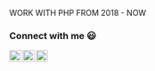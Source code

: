 WORK WITH PHP FROM 2018 - NOW
### Connect with me :smiley:

<a href="https://twitter.com/nghyane">

  <img align="left" alt="Aditya Kamath Twitter" width="21px" src="https://github.com/adityakamath16/adityakamath16/blob/master/images/connect_with_me_images/twitter.svg" />

</a>


<a href="https://www.facebook.com/nghyane">

  <img align="left" alt="Aditya Kamath Facebook" width="21px" src="https://github.com/adityakamath16/adityakamath16/blob/master/images/connect_with_me_images/facebook.svg" />

</a>

<a href="https://hoitruyentranh.com/">

  <img align="left" alt="Aditya Kamath Facebook" width="21px" src="https://github.com/adityakamath16/adityakamath16/blob/master/images/connect_with_me_images/www.svg"  />

</a>


